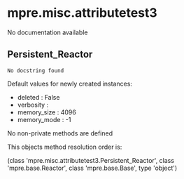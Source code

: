 mpre.misc.attributetest3
========
No documentation available

Persistent_Reactor
--------
	No docstring found

Default values for newly created instances:

- deleted                  : False
- verbosity                : 
- memory_size              : 4096
- memory_mode              : -1

No non-private methods are defined

This objects method resolution order is:

(class 'mpre.misc.attributetest3.Persistent_Reactor', class 'mpre.base.Reactor', class 'mpre.base.Base', type 'object')
